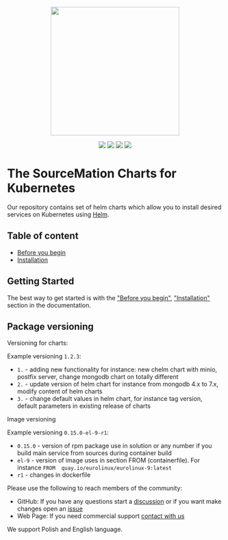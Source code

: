 <p align="center">
    <img width="300px" height=auto src="https://sourcemation.com/assets/logo_poziom_linia.svg" />
</p>


<p align="center">
    <a href="https://github.com/SourceMation/charts"><img src="https://badgen.net/github/stars/SourceMation/charts?icon=github"/></a>
    <a href="https://github.com/SourceMation/charts"><img src="https://badgen.net/github/forks/SourceMation/charts?icon=github"/></a>
    <a href="https://github.com/SourceMation/charts"><img src="https://badgen.net/github/watchers/SourceMation/charts?icon=github"/></a>
    <a href="https://sourcemation.com"><img src="https://badgen.net/static/https/sourcemation.com/yellow"/></a>
</p>


# The SourceMation Charts for Kubernetes


Our repository contains set of helm charts which allow you to install desired services on Kubernetes using [Helm](https://github.com/helm/helm).




## Table of content
- [Before you begin](PREREQUISITES.md)
- [Installation](charts/README.md)


## Getting Started

The best way to get started is with the  ["Before you begin"](PREREQUISITES.md), ["Installation"](charts/README.md) 
section in the documentation.


## Package versioning

Versioning for charts:


Example versioning `1.2.3`:

* `1.` - adding new functionality for instance: new chelm chart with minio, postfix server, change mongodb chart on totally different
* `2.` - update version of helm chart for instance from mongodb 4.x to 7.x, modify content of helm charts
* `3.` - change default values in helm chart, for instance tag version, default parameters in existing release of charts


Image versioning

Example versioning `0.15.0-el-9-r1`:

* `0.15.0` - version of rpm package use in solution or any number if you build main service from sources during container build
* `el-9` - version of image uses in section FROM (containerfile). For instance `FROM  quay.io/eurolinux/eurolinux-9:latest`
* `r1` - changes in dockerfile

Please use the following to reach members of the community:


- GitHub:  If you have any questions start a [discussion](https://github.com/sourcemation/charts/discussions) or if you want make changes open an [issue](https://github.com/sourcemation/charts/issues)  
- Web Page: If you need commercial support [contact with us](https://sourcemation.com/about-us)

We support Polish and English language.
